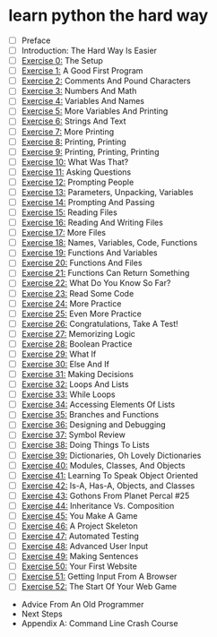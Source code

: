 # learn python the hard way

- [ ] Preface
- [ ] Introduction: The Hard Way Is Easier
- [ ] [Exercise 0:](ex00) The Setup
- [ ] [Exercise 1:](ex01) A Good First Program
- [ ] [Exercise 2:](ex02) Comments And Pound Characters
- [ ] [Exercise 3:](ex03) Numbers And Math
- [ ] [Exercise 4:](ex04) Variables And Names
- [ ] [Exercise 5:](ex05) More Variables And Printing
- [ ] [Exercise 6:](ex06) Strings And Text
- [ ] [Exercise 7:](ex07) More Printing
- [ ] [Exercise 8:](ex08) Printing, Printing
- [ ] [Exercise 9:](ex09) Printing, Printing, Printing
- [ ] [Exercise 10:](ex) What Was That?
- [ ] [Exercise 11:](ex) Asking Questions
- [ ] [Exercise 12:](ex) Prompting People
- [ ] [Exercise 13:](ex) Parameters, Unpacking, Variables
- [ ] [Exercise 14:](ex) Prompting And Passing
- [ ] [Exercise 15:](ex) Reading Files
- [ ] [Exercise 16:](ex) Reading And Writing Files
- [ ] [Exercise 17:](ex) More Files
- [ ] [Exercise 18:](ex) Names, Variables, Code, Functions
- [ ] [Exercise 19:](ex) Functions And Variables
- [ ] [Exercise 20:](ex) Functions And Files
- [ ] [Exercise 21:](ex) Functions Can Return Something
- [ ] [Exercise 22:](ex) What Do You Know So Far?
- [ ] [Exercise 23:](ex) Read Some Code
- [ ] [Exercise 24:](ex) More Practice
- [ ] [Exercise 25:](ex) Even More Practice
- [ ] [Exercise 26:](ex) Congratulations, Take A Test!
- [ ] [Exercise 27:](ex) Memorizing Logic
- [ ] [Exercise 28:](ex) Boolean Practice
- [ ] [Exercise 29:](ex) What If
- [ ] [Exercise 30:](ex) Else And If
- [ ] [Exercise 31:](ex) Making Decisions
- [ ] [Exercise 32:](ex) Loops And Lists
- [ ] [Exercise 33:](ex) While Loops
- [ ] [Exercise 34:](ex) Accessing Elements Of Lists
- [ ] [Exercise 35:](ex) Branches and Functions
- [ ] [Exercise 36:](ex) Designing and Debugging
- [ ] [Exercise 37:](ex) Symbol Review
- [ ] [Exercise 38:](ex) Doing Things To Lists
- [ ] [Exercise 39:](ex) Dictionaries, Oh Lovely Dictionaries
- [ ] [Exercise 40:](ex) Modules, Classes, And Objects
- [ ] [Exercise 41:](ex) Learning To Speak Object Oriented
- [ ] [Exercise 42:](ex) Is-A, Has-A, Objects, and Classes
- [ ] [Exercise 43:](ex) Gothons From Planet Percal #25
- [ ] [Exercise 44:](ex) Inheritance Vs. Composition
- [ ] [Exercise 45:](ex) You Make A Game
- [ ] [Exercise 46:](ex) A Project Skeleton
- [ ] [Exercise 47:](ex) Automated Testing
- [ ] [Exercise 48:](ex) Advanced User Input
- [ ] [Exercise 49:](ex) Making Sentences
- [ ] [Exercise 50:](ex) Your First Website
- [ ] [Exercise 51:](ex) Getting Input From A Browser
- [ ] [Exercise 52:](ex52) The Start Of Your Web Game
- Advice From An Old Programmer
- Next Steps
- Appendix A: Command Line Crash Course
